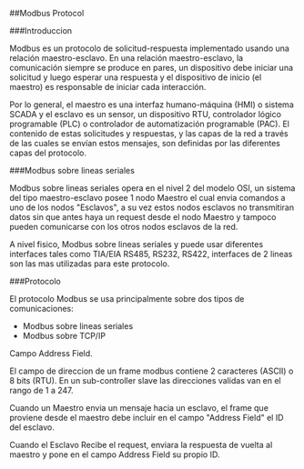##Modbus Protocol

###Introduccion

  Modbus es un protocolo de solicitud-respuesta implementado usando una relación maestro-esclavo. En una relación maestro-esclavo, la comunicación siempre se produce en pares, un dispositivo debe iniciar una solicitud y luego esperar una respuesta y el dispositivo de inicio (el maestro) es responsable de iniciar cada interacción. 
  
  Por lo general, el maestro es una interfaz humano-máquina (HMI) o sistema SCADA y el esclavo es un sensor, un dispositivo RTU, controlador lógico programable (PLC) o controlador de automatización programable (PAC). El contenido de estas solicitudes y respuestas, y las capas de la red a través de las cuales se envían estos mensajes, son definidas por las diferentes capas del protocolo.
  

###Modbus sobre lineas seriales

Modbus sobre lineas seriales opera en el nivel 2 del modelo OSI, un sistema del tipo maestro-esclavo posee 1 nodo Maestro el cual envia comandos a uno de los nodos "Esclavos", a su vez estos nodos esclavos no transmitiran datos sin que antes haya un request desde el nodo Maestro y tampoco pueden comunicarse con los otros nodos esclavos de la red.

A nivel fisico, Modbus sobre lineas seriales y puede usar diferentes interfaces tales como TIA/EIA RS485, RS232, RS422, interfaces de 2 lineas son las mas utilizadas para este protocolo.




###Protocolo

El protocolo Modbus se usa principalmente sobre dos tipos de comunicaciones:

- Modbus sobre lineas seriales
- Modbus sobre TCP/IP

Campo Address Field.

El campo de direccion de un frame modbus contiene 2 caracteres (ASCII) o 8 bits (RTU). En un sub-controller slave
las direcciones validas van en el rango de 1 a 247.

Cuando un Maestro envia un mensaje hacia un esclavo, el frame que proviene desde el maestro debe incluir en el campo "Address Field" el ID del esclavo.

Cuando el Esclavo Recibe el request, enviara la respuesta de vuelta al maestro y pone en el campo Address Field su propio ID.
